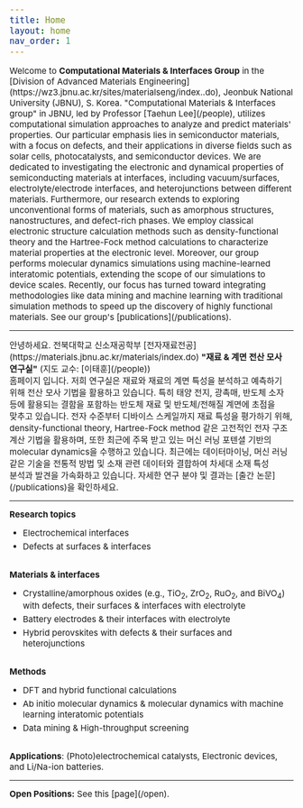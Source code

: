 ```yaml
---
title: Home
layout: home
nav_order: 1
---
```


<style>
span {
  font-size: 15px;
  word-break: keep-all
}

li{
  margin: 5px 0;
  font-size: 15px;

}

.spaced-para {
     margin-bottom: 0.2cm;
  }


</style>

<span>
Welcome to <b>Computational Materials & Interfaces Group</b> in the [Division of Advanced Materials Engineering](https://wz3.jbnu.ac.kr/sites/materialseng/index..do),  Jeonbuk National University (JBNU), S. Korea.
</span>

<span>
"Computational Materials & Interfaces group" in JBNU, led by Professor [Taehun Lee](/people), utilizes computational simulation approaches to analyze and predict materials' properties. Our particular emphasis lies in semiconductor materials, with a focus on defects, and their applications in diverse fields such as solar cells, photocatalysts, and semiconductor devices. We are dedicated to investigating the electronic and dynamical properties of semiconducting materials at interfaces, including vacuum/surfaces, electrolyte/electrode interfaces, and heterojunctions between different materials. Furthermore, our research extends to exploring unconventional forms of materials, such as amorphous structures, nanostructures, and defect-rich phases.
</span>

<span>
We employ classical electronic structure calculation methods such as density-functional theory and the Hartree-Fock method calculations to characterize material properties at the electronic level. Moreover, our group performs molecular dynamics simulations using machine-learned interatomic potentials, extending the scope of our simulations to device scales. Recently, our focus has turned toward integrating methodologies like data mining and machine learning with traditional simulation methods to speed up the discovery of highly functional materials.
</span>

<span>
See our group's [publications](/publications).
</span>

---

<span>
  안녕하세요. 전북대학교 신소재공학부 [전자재료전공](https://materials.jbnu.ac.kr/materials/index.do) <b>"재료 & 계면 전산 모사 연구실"</b> (지도 교수: [이태훈](/people)) <br> 홈페이지 입니다. 
</span>

<span>
저희 연구실은 재료와 재료의 계면 특성을 분석하고 예측하기 위해 전산 모사 기법을 활용하고 있습니다. 특히 태양 전지, 광촉매, 반도체 소자 등에 활용되는 결함을 포함하는 반도체 재료 및 반도체/전해질 계면에 초점을 맞추고 있습니다. 전자 수준부터 디바이스 스케일까지 재료 특성을 평가하기 위해, density-functional theory, Hartree-Fock method 같은 고전적인 전자 구조 계산 기법을 활용하며, 또한 최근에 주목 받고 있는 머신 러닝 포텐셜 기반의 molecular dynamics을 수행하고 있습니다. 최근에는 데이터마이닝, 머신 러닝 같은 기술을 전통적 방법 및 소재 관련 데이터와 결합하여 차세대 소재 특성 분석과 발견을 가속화하고 있습니다.
</span>

<span>
자세한 연구 분야 및 결과는 [출간 논문](/publications)을 확인하세요.
</span>

---

<div>
  <span><b>Research topics</b></span>
  <ul>
    <li>Electrochemical interfaces</li>
    <li>Defects at surfaces & interfaces</li>
  </ul>
</div>

<br>

<div>
  <span><b>Materials & interfaces</b></span>
  <ul>
    <li>Crystalline/amorphous oxides (e.g., TiO<sub>2</sub>, ZrO<sub>2</sub>, RuO<sub>2</sub>, and BiVO<sub>4</sub>) with defects, their surfaces & interfaces with electrolyte</li>
    <li>Battery electrodes & their interfaces with electrolyte</li>
    <li>Hybrid perovskites with defects & their surfaces and heterojunctions</li>
  </ul>
</div>

<br>

<div>
  <span><b>Methods</b></span>
  <ul>
    <li>DFT and hybrid functional calculations</li>
    <li>Ab initio molecular dynamics & molecular dynamics with machine learning interatomic potentials</li>
    <li>Data mining & High-throughput screening</li>
  </ul>
</div>

<br>

<div>
  <span><b>Applications</b>: (Photo)electrochemical catalysts, Electronic devices, and Li/Na-ion batteries.</span>
</div>


---

<span>
<b> Open Positions:</b> See this [page](/open).
</span>
